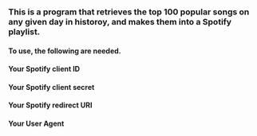 ### This is a program that retrieves the top 100 popular songs on any given day in historoy, and makes them into a Spotify playlist.

#### To use, the following are needed.

#### Your Spotify client ID
#### Your Spotify client secret
#### Your Spotify redirect URI
#### Your User Agent
